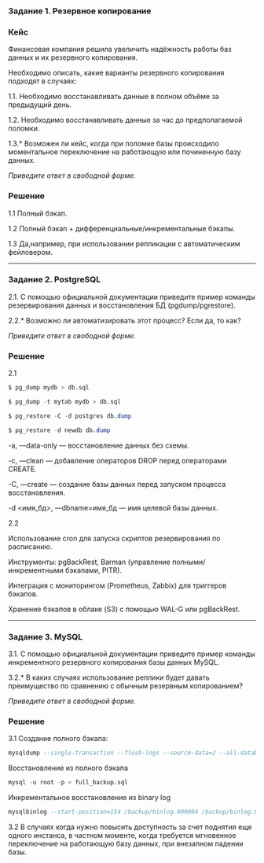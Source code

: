 ### Задание 1. Резервное копирование

### Кейс
Финансовая компания решила увеличить надёжность работы баз данных и их резервного копирования. 

Необходимо описать, какие варианты резервного копирования подходят в случаях: 

1.1. Необходимо восстанавливать данные в полном объёме за предыдущий день.

1.2. Необходимо восстанавливать данные за час до предполагаемой поломки.

1.3.* Возможен ли кейс, когда при поломке базы происходило моментальное переключение на работающую или починенную базу данных.

*Приведите ответ в свободной форме.*

### Решение

1.1 Полный бэкап.

1.2 Полный бэкап + дифференциальные/инкрементальные бэкапы.

1.3 Да,например, при использовании репликации с автоматическим фейловером. 

---

### Задание 2. PostgreSQL

2.1. С помощью официальной документации приведите пример команды резервирования данных и восстановления БД (pgdump/pgrestore).

2.2.* Возможно ли автоматизировать этот процесс? Если да, то как?

*Приведите ответ в свободной форме.*

### Решение

2.1
```sql
$ pg_dump mydb > db.sql

$ pg_dump -t mytab mydb > db.sql
```


```sql
$ pg_restore -C -d postgres db.dump

$ pg_restore -d newdb db.dump
```

-a, —data-only — восстановление данных без схемы.

-c, —clean — добавление операторов DROP перед операторами CREATE.

-C, —create — создание базы данных перед запуском процесса восстановления.

-d <имя_бд>, —dbname=имя_бд — имя целевой базы данных.


2.2

Использование cron для запуска скриптов резервирования по расписанию.

Инструменты: pgBackRest, Barman (управление полными/инкрементными бэкапами, PITR).

Интеграция с мониторингом (Prometheus, Zabbix) для триггеров бэкапов.

Хранение бэкапов в облаке (S3) с помощью WAL-G или pgBackRest.




---

### Задание 3. MySQL

3.1. С помощью официальной документации приведите пример команды инкрементного резервного копирования базы данных MySQL. 

3.2.* В каких случаях использование реплики будет давать преимущество по сравнению с обычным резервным копированием?

*Приведите ответ в свободной форме.*

### Решение

3.1 
Создание полного бэкапа:

```sql
mysqldump --single-transaction --flush-logs --source-data=2 --all-databases > backup_sunday_1_PM.sql
```

Восстановление из полного бэкапа
```sql
mysql -u root -p < full_backup.sql
```

Инкрементальное восстановление из binary log
```sql
mysqlbinlog --start-position=154 /backup/binlog.000004 /backup/binlog.000005 | mysql -u root -p
```
3.2 В случаях когда нужно повысить доступность за счет поднятия еще одного инстанса, в частном моменте, когда требуется мгновенное переключение на работающую базу данных, при внезапном падении базы.
